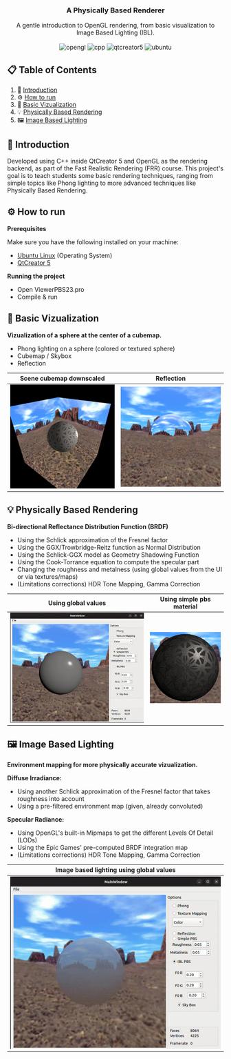 <div align="center">

  <h3 align="center">A Physically Based Renderer</h3>

  <div align="center">
    A gentle introduction to OpenGL rendering, from basic visualization to Image Based Lighting (IBL).
  </div>
  
  <br />

  <div>
    <img src="https://img.shields.io/badge/OpenGL-black?style=flat" alt="opengl" />
    <img src="https://img.shields.io/badge/C%2B%2B-blue?style=flat" alt="cpp" />
    <img src="https://img.shields.io/badge/QtCreator%205-green?style=flat" alt="qtcreator5" />
    <img src="https://img.shields.io/badge/Ubuntu-orange?style=flat" alt="ubuntu" />
  </div>
</div>



## 📋 <a name="table">Table of Contents</a>
1. 🤖 [Introduction](#introduction)
2. ⚙️ [How to run](#how-to-run)
3. 📸 [Basic Vizualization](#basic-vizualization)
4. 💡  [Physically Based Rendering](#pbr)
5. 🖼️ [Image Based Lighting](#ibl) 


## <a name="introduction">🤖 Introduction</a>
Developed using C++ inside QtCreator 5 and OpenGL as the rendering backend, as part of the Fast Realistic Rendering (FRR) course. This project's goal is to teach students some basic rendering techniques, ranging from simple topics like Phong lighting to more advanced techniques like Physically Based Rendering. 


## <a name="how-to-run">⚙️ How to run</a>

**Prerequisites**

Make sure you have the following installed on your machine:
- [Ubuntu Linux](https://ubuntu.com/) (Operating System)
- [QtCreator 5](https://doc.qt.io/qt-5/gettingstarted.html)

**Running the project**
- Open ViewerPBS23.pro
- Compile & run


## <a name="basic-vizualization">📸 Basic Vizualization</a>

**Vizualization of a sphere at the center of a cubemap.**

- Phong lighting on a sphere (colored or textured sphere)
- Cubemap / Skybox
- Reflection

Scene cubemap downscaled   |  Reflection
:-------------------------:|:-------------------------:
![](repo_images/1-skybox-little.png)  |  ![](repo_images/1-reflection.png)


## <a name="pbr">💡 Physically Based Rendering</a>

**Bi-directional Reflectance Distribution Function (BRDF)**

- Using the Schlick approximation of the Fresnel factor 
- Using the GGX/Trowbridge-Reitz function as Normal Distribution
- Using the Schlick-GGX model as Geometry Shadowing Function
- Using the Cook-Torrance equation to compute the specular part
- Changing the roughness and metalness (using global values from the UI or via textures/maps)
- (Limitations corrections) HDR Tone Mapping, Gamma Correction

Using global values        |  Using simple pbs material
:-------------------------:|:-------------------------:
![](repo_images/2-pbs-showcase.gif)  |  ![](repo_images/2-simple-pbs-material.png)


## <a name="ibl">🖼️ Image Based Lighting</a>

**Environment mapping for more physically accurate vizualization.**

**Diffuse Irradiance:**
- Using another Schlick approximation of the Fresnel factor that takes roughness into account
- Using a pre-filtered environment map (given, already convoluted)

**Specular Radiance:**
- Using OpenGL's built-in Mipmaps to get the different Levels Of Detail (LODs)
- Using the Epic Games' pre-computed BRDF integration map
- (Limitations corrections) HDR Tone Mapping, Gamma Correction

Image based lighting using global values|
:-------------------------:|
![](repo_images/3-ibl-showcase.gif)|
